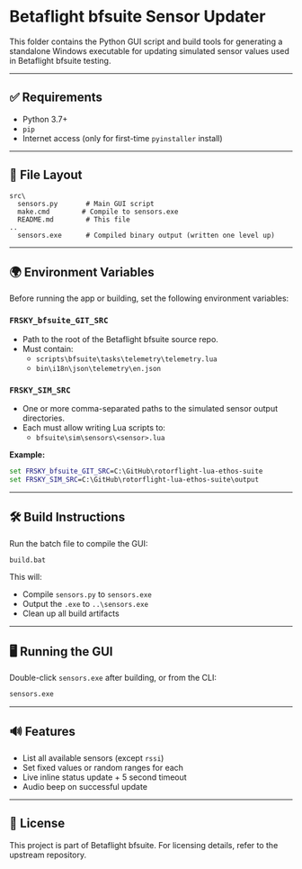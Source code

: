 # Betaflight bfsuite Sensor Updater

This folder contains the Python GUI script and build tools for generating a standalone Windows executable for updating simulated sensor values used in Betaflight bfsuite testing.

---

## ✅ Requirements

- Python 3.7+
- `pip`
- Internet access (only for first-time `pyinstaller` install)

---

## 📁 File Layout

```
src\
  sensors.py       # Main GUI script
  make.cmd        # Compile to sensors.exe
  README.md        # This file
..
  sensors.exe      # Compiled binary output (written one level up)
```

---

## 🌍 Environment Variables

Before running the app or building, set the following environment variables:

### `FRSKY_bfsuite_GIT_SRC`
- Path to the root of the Betaflight bfsuite source repo.
- Must contain:
  - `scripts\bfsuite\tasks\telemetry\telemetry.lua`
  - `bin\i18n\json\telemetry\en.json`

### `FRSKY_SIM_SRC`
- One or more comma-separated paths to the simulated sensor output directories.
- Each must allow writing Lua scripts to:
  - `bfsuite\sim\sensors\<sensor>.lua`

**Example:**
```bat
set FRSKY_bfsuite_GIT_SRC=C:\GitHub\rotorflight-lua-ethos-suite
set FRSKY_SIM_SRC=C:\GitHub\rotorflight-lua-ethos-suite\output
```

---

## 🛠️ Build Instructions

Run the batch file to compile the GUI:
```bat
build.bat
```
This will:
- Compile `sensors.py` to `sensors.exe`
- Output the `.exe` to `..\sensors.exe`
- Clean up all build artifacts

---

## 🖥️ Running the GUI

Double-click `sensors.exe` after building,
or from the CLI:
```bat
sensors.exe
```

---

## 🔊 Features
- List all available sensors (except `rssi`)
- Set fixed values or random ranges for each
- Live inline status update + 5 second timeout
- Audio beep on successful update

---

## 📄 License
This project is part of Betaflight bfsuite. For licensing details, refer to the upstream repository.
